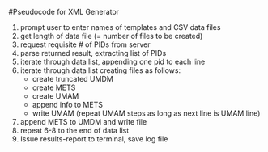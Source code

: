 #Pseudocode for XML Generator

1. prompt user to enter names of templates and CSV data files
2. get length of data file (= number of files to be created)
3. request requisite # of PIDs from server
4. parse returned result, extracting list of PIDs
5. iterate through data list, appending one pid to each line
6. iterate through data list creating files as follows:
    * create truncated UMDM
    * create METS
    * create UMAM 
    * append info to METS
    * write UMAM (repeat UMAM steps as long as next line is UMAM line)
7. append METS to UMDM and write file
8. repeat 6-8 to the end of data list
9. Issue results-report to terminal, save log file
